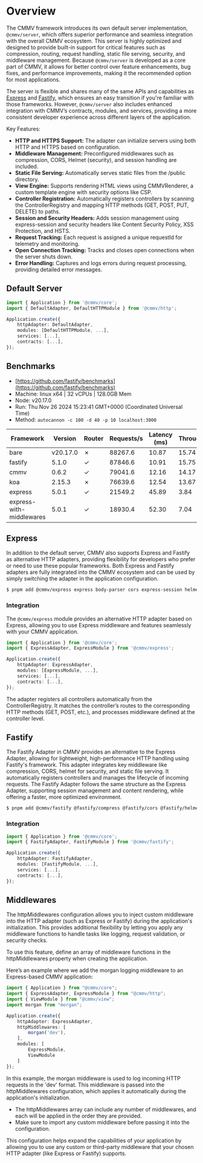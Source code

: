 # Overview

The CMMV framework introduces its own default server implementation, ``@cmmv/server``, which offers superior performance and seamless integration with the overall CMMV ecosystem. This server is highly optimized and designed to provide built-in support for critical features such as compression, routing, request handling, static file serving, security, and middleware management. Because ``@cmmv/server`` is developed as a core part of CMMV, it allows for better control over feature enhancements, bug fixes, and performance improvements, making it the recommended option for most applications.

The server is flexible and shares many of the same APIs and capabilities as [Express](https://expressjs.com/) and [Fastify](https://fastify.dev/), which ensures an easy transition if you're familiar with those frameworks. However, ``@cmmv/server`` also includes enhanced integration with CMMV’s contracts, modules, and services, providing a more consistent developer experience across different layers of the application.

Key Features:
* **HTTP and HTTPS Support:** The adapter can initialize servers using both HTTP and HTTPS based on configuration.
* **Middleware Management:** Preconfigured middlewares such as compression, CORS, Helmet (security), and session handling are included.
* **Static File Serving:** Automatically serves static files from the /public directory.
* **View Engine:** Supports rendering HTML views using CMMVRenderer, a custom template engine with security options like CSP.
* **Controller Registration:** Automatically registers controllers by scanning the ControllerRegistry and mapping HTTP methods (GET, POST, PUT, DELETE) to paths.
* **Session and Security Headers:** Adds session management using express-session and security headers like Content Security Policy, XSS Protection, and HSTS.
* **Request Tracking:** Each request is assigned a unique requestId for telemetry and monitoring.
* **Open Connection Tracking:** Tracks and closes open connections when the server shuts down.
* **Error Handling:** Captures and logs errors during request processing, providing detailed error messages.

## Default Server

```typescript
import { Application } from '@cmmv/core';
import { DefaultAdapter, DefaultHTTPModule } from '@cmmv/http';

Application.create({
    httpAdapter: DefaultAdapter,
    modules: [DefaultHTTPModule, ...],
    services: [...],
    contracts: [...],
});
```

## Benchmarks

* [https://github.com/fastify/benchmarks](https://github.com/fastify/benchmarks)
* Machine: linux x64 | 32 vCPUs | 128.0GB Mem
* Node: v20.17.0
* Run: Thu Nov 26 2024 15:23:41 GMT+0000 (Coordinated Universal Time)
* Method: ``autocannon -c 100 -d 40 -p 10 localhost:3000``

| Framework                | Version  | Router | Requests/s | Latency (ms) | Throughput/Mb |
|--------------------------|----------|--------|------------|--------------|---------------|
| bare                     | v20.17.0 | ✗      | 88267.6    | 10.87        | 15.74         |
| fastify                  | 5.1.0    | ✓      | 87846.6    | 10.91        | 15.75         |
| cmmv                     | 0.6.2    | ✓      | 79041.6    | 12.16        | 14.17         |
| koa                      | 2.15.3   | ✗      | 76639.6    | 12.54        | 13.67         |
| express                  | 5.0.1    | ✓      | 21549.2    | 45.89        | 3.84          |
| express-with-middlewares | 5.0.1    | ✓      | 18930.4    | 52.30        | 7.04          |

## Express

In addition to the default server, CMMV also supports Express and Fastify as alternative HTTP adapters, providing flexibility for developers who prefer or need to use these popular frameworks. Both Express and Fastify adapters are fully integrated into the CMMV ecosystem and can be used by simply switching the adapter in the application configuration.

```bash
$ pnpm add @cmmv/express express body-parser cors express-session helmet uuid
```

### Integration

The ``@cmmv/express`` module provides an alternative HTTP adapter based on Express, allowing you to use Express middleware and features seamlessly with your CMMV application.

```typescript
import { Application } from '@cmmv/core';
import { ExpressAdapter, ExpressModule } from '@cmmv/express';

Application.create({
    httpAdapter: ExpressAdapter,
    modules: [ExpressModule, ...],
    services: [...],
    contracts: [...],
});
```

The adapter registers all controllers automatically from the ControllerRegistry. It matches the controller’s routes to the corresponding HTTP methods (GET, POST, etc.), and processes middleware defined at the controller level.

## Fastify

The Fastify Adapter in CMMV provides an alternative to the Express Adapter, allowing for lightweight, high-performance HTTP handling using Fastify's framework. This adapter integrates key middleware like compression, CORS, helmet for security, and static file serving. It automatically registers controllers and manages the lifecycle of incoming requests. The Fastify Adapter follows the same structure as the Express Adapter, supporting session management and content rendering, while offering a faster, more optimized environment.

```bash
$ pnpm add @cmmv/fastify @fastify/compress @fastify/cors @fastify/helmet @fastify/secure-session @fastify/static @fastify/view
```

### Integration

```typescript
import { Application } from '@cmmv/core';
import { FastifyAdapter, FastifyModule } from '@cmmv/fastify';

Application.create({
    httpAdapter: FastifyAdapter,
    modules: [FastifyModule, ...],
    services: [...],
    contracts: [...],
});
```

## Middlewares

The httpMiddlewares configuration allows you to inject custom middleware into the HTTP adapter (such as Express or Fastify) during the application's initialization. This provides additional flexibility by letting you apply any middleware functions to handle tasks like logging, request validation, or security checks.

To use this feature, define an array of middleware functions in the httpMiddlewares property when creating the application.

Here’s an example where we add the morgan logging middleware to an Express-based CMMV application:

```typescript
import { Application } from "@cmmv/core";
import { ExpressAdapter, ExpressModule } from "@cmmv/http";
import { ViewModule } from "@cmmv/view";
import morgan from "morgan";

Application.create({
    httpAdapter: ExpressAdapter,
    httpMiddlewares: [
        morgan('dev'), 
    ],
    modules: [ 
        ExpressModule,
        ViewModule
    ]
});
```

In this example, the morgan middleware is used to log incoming HTTP requests in the 'dev' format. This middleware is passed into the httpMiddlewares configuration, which applies it automatically during the application's initialization.

* The httpMiddlewares array can include any number of middlewares, and each will be applied in the order they are provided.
* Make sure to import any custom middleware before passing it into the configuration.

This configuration helps expand the capabilities of your application by allowing you to use any custom or third-party middleware that your chosen HTTP adapter (like Express or Fastify) supports.